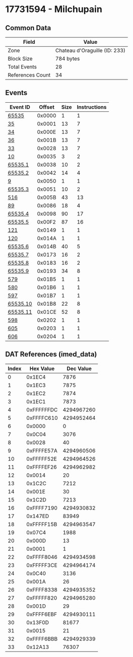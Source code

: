 # 17731594 - Milchupain

## Common Data

| Field            | Value                         |
|------------------|-------------------------------|
| Zone             | Chateau d'Oraguille (ID: 233) |
| Block Size       | 784 bytes                     |
| Total Events     | 28                            |
| References Count | 34                            |

## Events

| Event ID                  | Offset   |   Size |   Instructions |
|---------------------------|----------|--------|----------------|
| [65535](./65535.md)       | 0x0000   |      1 |              1 |
| [35](./35.md)             | 0x0001   |     13 |              7 |
| [34](./34.md)             | 0x000E   |     13 |              7 |
| [36](./36.md)             | 0x001B   |     13 |              7 |
| [33](./33.md)             | 0x0028   |     13 |              7 |
| [10](./10.md)             | 0x0035   |      3 |              2 |
| [65535.1](./65535.1.md)   | 0x0038   |     10 |              2 |
| [65535.2](./65535.2.md)   | 0x0042   |     14 |              4 |
| [9](./9.md)               | 0x0050   |      1 |              1 |
| [65535.3](./65535.3.md)   | 0x0051   |     10 |              2 |
| [516](./516.md)           | 0x005B   |     43 |             13 |
| [89](./89.md)             | 0x0086   |     18 |              4 |
| [65535.4](./65535.4.md)   | 0x0098   |     90 |             17 |
| [65535.5](./65535.5.md)   | 0x00F2   |     87 |             16 |
| [121](./121.md)           | 0x0149   |      1 |              1 |
| [120](./120.md)           | 0x014A   |      1 |              1 |
| [65535.6](./65535.6.md)   | 0x014B   |     40 |              5 |
| [65535.7](./65535.7.md)   | 0x0173   |     16 |              2 |
| [65535.8](./65535.8.md)   | 0x0183   |     16 |              2 |
| [65535.9](./65535.9.md)   | 0x0193   |     34 |              8 |
| [579](./579.md)           | 0x01B5   |      1 |              1 |
| [580](./580.md)           | 0x01B6   |      1 |              1 |
| [597](./597.md)           | 0x01B7   |      1 |              1 |
| [65535.10](./65535.10.md) | 0x01B8   |     22 |              8 |
| [65535.11](./65535.11.md) | 0x01CE   |     52 |              8 |
| [598](./598.md)           | 0x0202   |      1 |              1 |
| [605](./605.md)           | 0x0203   |      1 |              1 |
| [606](./606.md)           | 0x0204   |      1 |              1 |

## DAT References (imed_data)

|   Index | Hex Value   |   Dec Value |
|---------|-------------|-------------|
|       0 | 0x1EC4      |        7876 |
|       1 | 0x1EC3      |        7875 |
|       2 | 0x1EC2      |        7874 |
|       3 | 0x1EC1      |        7873 |
|       4 | 0xFFFFFFDC  |  4294967260 |
|       5 | 0xFFFFC610  |  4294952464 |
|       6 | 0x0000      |           0 |
|       7 | 0x0C04      |        3076 |
|       8 | 0x0028      |          40 |
|       9 | 0xFFFFE57A  |  4294960506 |
|      10 | 0xFFFFF52E  |  4294964526 |
|      11 | 0xFFFFEF26  |  4294962982 |
|      12 | 0x0014      |          20 |
|      13 | 0x1C2C      |        7212 |
|      14 | 0x001E      |          30 |
|      15 | 0x1C2D      |        7213 |
|      16 | 0xFFFF7190  |  4294930832 |
|      17 | 0x147ED     |       83949 |
|      18 | 0xFFFFF15B  |  4294963547 |
|      19 | 0x07C4      |        1988 |
|      20 | 0x000D      |          13 |
|      21 | 0x0001      |           1 |
|      22 | 0xFFFF8046  |  4294934598 |
|      23 | 0xFFFFF3CE  |  4294964174 |
|      24 | 0x0C40      |        3136 |
|      25 | 0x001A      |          26 |
|      26 | 0xFFFF8338  |  4294935352 |
|      27 | 0xFFFFF820  |  4294965280 |
|      28 | 0x001D      |          29 |
|      29 | 0xFFFF6EBF  |  4294930111 |
|      30 | 0x13F0D     |       81677 |
|      31 | 0x0015      |          21 |
|      32 | 0xFFFF6BBB  |  4294929339 |
|      33 | 0x12A13     |       76307 |

